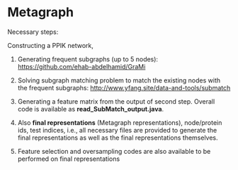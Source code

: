 # Metagraph

Necessary steps:

Constructing a PPIK network,

1) Generating frequent subgraphs (up to 5 nodes): https://github.com/ehab-abdelhamid/GraMi

2) Solving subgraph matching problem to match the existing nodes with the frequent subgraphs: http://www.yfang.site/data-and-tools/submatch

3) Generating a feature matrix from the output of second step. Overall code is available as <strong>read_SubMatch_output.java</strong>.

4) Also <strong>final representations</strong> (Metagraph representations), node/protein ids, test indices, i.e., all necessary files are provided to generate the final representations as well as the final representations themselves. 

5) Feature selection and oversampling codes are also available to be performed on final representations
